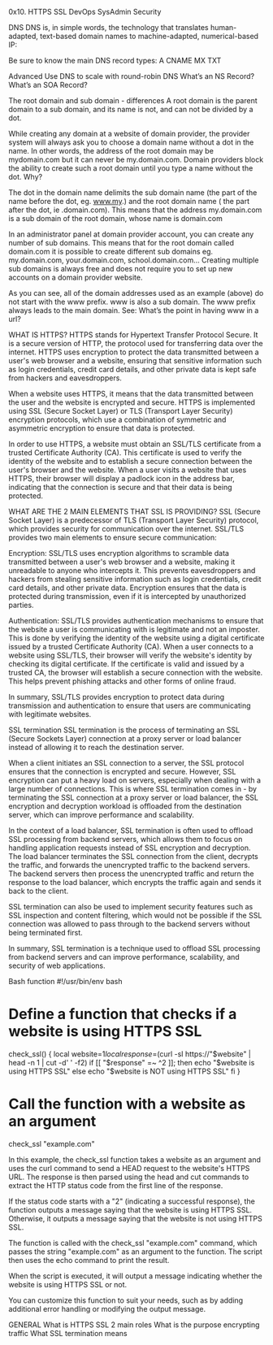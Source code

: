0x10. HTTPS SSL
DevOps
SysAdmin
Security

DNS
DNS is, in simple words, the technology that translates human-adapted, text-based domain names to machine-adapted, numerical-based IP:

Be sure to know the main DNS record types:
A
CNAME
MX
TXT

Advanced
Use DNS to scale with round-robin DNS
What’s an NS Record?
What’s an SOA Record?


The root domain and sub domain - differences
A root domain is the parent domain to a sub domain, and its name is not, and can not be divided by a dot.

While creating any domain at a website of domain provider, the provider system will always ask you to choose a domain name without a dot in the name. In other words, the address of the root domain may be mydomain.com but it can never be my.domain.com. Domain providers block the ability to create such a root domain until you type a name without the dot. Why?

The dot in the domain name delimits the sub domain name (the part of the name before the dot, eg. www.my.) and the root domain name ( the part after the dot, ie .domain.com). This means that the address my.domain.com is a sub domain of the root domain, whose name is domain.com

In an administrator panel at domain provider account, you can create any number of sub domains. This means that for the root domain called domain.com it is possible to create different sub domains eg. my.domain.com, your.domain.com, school.domain.com… Creating multiple sub domains is always free and does not require you to set up new accounts on a domain provider website.

As you can see, all of the domain addresses used as an example (above) do not start with the www prefix. www is also a sub domain. The www prefix always leads to the main domain. See: What’s the point in having www in a url?



WHAT IS HTTPS?
HTTPS stands for Hypertext Transfer Protocol Secure. It is a secure version of HTTP, the protocol used for transferring data over the internet. HTTPS uses encryption to protect the data transmitted between a user's web browser and a website, ensuring that sensitive information such as login credentials, credit card details, and other private data is kept safe from hackers and eavesdroppers.

When a website uses HTTPS, it means that the data transmitted between the user and the website is encrypted and secure. HTTPS is implemented using SSL (Secure Socket Layer) or TLS (Transport Layer Security) encryption protocols, which use a combination of symmetric and asymmetric encryption to ensure that data is protected.

In order to use HTTPS, a website must obtain an SSL/TLS certificate from a trusted Certificate Authority (CA). This certificate is used to verify the identity of the website and to establish a secure connection between the user's browser and the website. When a user visits a website that uses HTTPS, their browser will display a padlock icon in the address bar, indicating that the connection is secure and that their data is being protected.



WHAT ARE THE 2 MAIN ELEMENTS THAT SSL IS PROVIDING?
SSL (Secure Socket Layer) is a predecessor of TLS (Transport Layer Security) protocol, which provides security for communication over the internet. SSL/TLS provides two main elements to ensure secure communication:

Encryption: SSL/TLS uses encryption algorithms to scramble data transmitted between a user's web browser and a website, making it unreadable to anyone who intercepts it. This prevents eavesdroppers and hackers from stealing sensitive information such as login credentials, credit card details, and other private data. Encryption ensures that the data is protected during transmission, even if it is intercepted by unauthorized parties.

Authentication: SSL/TLS provides authentication mechanisms to ensure that the website a user is communicating with is legitimate and not an imposter. This is done by verifying the identity of the website using a digital certificate issued by a trusted Certificate Authority (CA). When a user connects to a website using SSL/TLS, their browser will verify the website's identity by checking its digital certificate. If the certificate is valid and issued by a trusted CA, the browser will establish a secure connection with the website. This helps prevent phishing attacks and other forms of online fraud.

In summary, SSL/TLS provides encryption to protect data during transmission and authentication to ensure that users are communicating with legitimate websites.



SSL termination
SSL termination is the process of terminating an SSL (Secure Sockets Layer) connection at a proxy server or load balancer instead of allowing it to reach the destination server.

When a client initiates an SSL connection to a server, the SSL protocol ensures that the connection is encrypted and secure. However, SSL encryption can put a heavy load on servers, especially when dealing with a large number of connections. This is where SSL termination comes in - by terminating the SSL connection at a proxy server or load balancer, the SSL encryption and decryption workload is offloaded from the destination server, which can improve performance and scalability.

In the context of a load balancer, SSL termination is often used to offload SSL processing from backend servers, which allows them to focus on handling application requests instead of SSL encryption and decryption. The load balancer terminates the SSL connection from the client, decrypts the traffic, and forwards the unencrypted traffic to the backend servers. The backend servers then process the unencrypted traffic and return the response to the load balancer, which encrypts the traffic again and sends it back to the client.

SSL termination can also be used to implement security features such as SSL inspection and content filtering, which would not be possible if the SSL connection was allowed to pass through to the backend servers without being terminated first.

In summary, SSL termination is a technique used to offload SSL processing from backend servers and can improve performance, scalability, and security of web applications.



Bash function
#!/usr/bin/env bash

# Define a function that checks if a website is using HTTPS SSL
check_ssl() {
    local website=$1
    local response=$(curl -sI https://"$website" | head -n 1 | cut -d' ' -f2)
    if [[ "$response" =~ ^2 ]]; then
        echo "$website is using HTTPS SSL"
    else
        echo "$website is NOT using HTTPS SSL"
    fi
}

# Call the function with a website as an argument
check_ssl "example.com"

In this example, the check_ssl function takes a website as an argument and uses the curl command to send a HEAD request to the website's HTTPS URL. The response is then parsed using the head and cut commands to extract the HTTP status code from the first line of the response.

If the status code starts with a "2" (indicating a successful response), the function outputs a message saying that the website is using HTTPS SSL. Otherwise, it outputs a message saying that the website is not using HTTPS SSL.

The function is called with the check_ssl "example.com" command, which passes the string "example.com" as an argument to the function. The script then uses the echo command to print the result.

When the script is executed, it will output a message indicating whether the website is using HTTPS SSL or not.

You can customize this function to suit your needs, such as by adding additional error handling or modifying the output message.


GENERAL
What is HTTPS SSL 2 main roles
What is the purpose encrypting traffic
What SSL termination means

